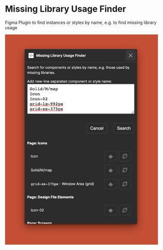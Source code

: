 # Missing Library Usage Finder

Figma Plugin to find instances or styles by name, e.g. to find missing library usage

![Screenshot of the Plugin showing the result of for searching multiple components and styles](https://raw.githubusercontent.com/rangle/figma-plugin-missing-library-usage-finder/readme-assets/images/Plugin%20on%20Red.png)
